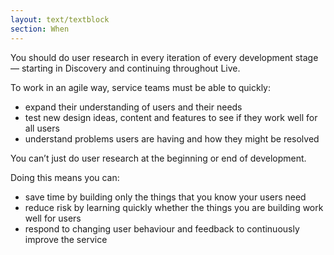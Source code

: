 ```yaml
---
layout: text/textblock
section: When
---
```


You should do user research in every iteration of every development stage — starting in Discovery and continuing throughout Live.

To work in an agile way, service teams must be able to quickly:
- expand their understanding of users and their needs
- test new design ideas, content and features to see if they work well for all users
- understand problems users are having and how they might be resolved

You can’t just do user research at the beginning or end of development.

Doing this means you can:
- save time by building only the things that you know your users need
- reduce risk by learning quickly whether the things you are building work well for users
- respond to changing user behaviour and feedback to continuously improve the service
